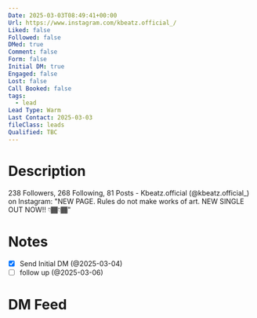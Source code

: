 ```yaml
---
Date: 2025-03-03T08:49:41+00:00
Url: https://www.instagram.com/kbeatz.official_/
Liked: false
Followed: false
DMed: true
Comment: false
Form: false
Initial DM: true
Engaged: false
Lost: false
Call Booked: false
tags:
  - lead
Lead Type: Warm
Last Contact: 2025-03-03
fileClass: leads
Qualified: TBC
---
```

# Description
238 Followers, 268 Following, 81 Posts - Kbeatz.official (@kbeatz.official_) on Instagram: "NEW PAGE. 
Rules do not make works of art.
NEW SINGLE OUT NOW!! 👇🏾👇🏾"
# Notes
- [x] Send Initial DM (@2025-03-04)
- [ ] follow up (@2025-03-06)
# DM Feed